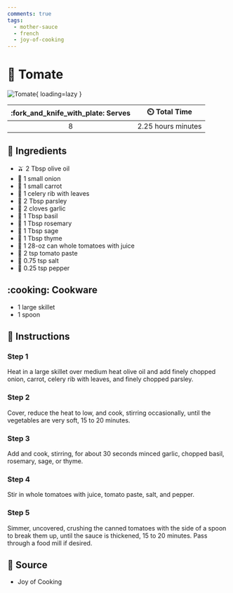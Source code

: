 ```yaml
---
comments: true
tags:
  - mother-sauce
  - french
  - joy-of-cooking
---
```

# :tomato: Tomate

![Tomate](../../assets/images/tomate.jpg){ loading=lazy }

| :fork_and_knife_with_plate: Serves | :timer_clock: Total Time |
|:----------------------------------:|:-----------------------: |
| 8 | 2.25 hours minutes |

## :salt: Ingredients

- :olive: 2 Tbsp olive oil
- :onion: 1 small onion
- :carrot: 1 small carrot
- :leafy_green: 1 celery rib with leaves
- :herb: 2 Tbsp parsley
- :garlic: 2 cloves garlic
- :herb: 1 Tbsp basil
- :herb: 1 Tbsp rosemary
- :herb: 1 Tbsp sage
- :herb: 1 Tbsp thyme
- :tomato: 1 28-oz can whole tomatoes with juice
- :tomato: 2 tsp tomato paste
- :salt: 0.75 tsp salt
- :salt: 0.25 tsp pepper

## :cooking: Cookware

- 1 large skillet
- 1 spoon

## :pencil: Instructions

### Step 1

Heat in a large skillet over medium heat olive oil and add finely chopped onion, carrot, celery rib with leaves, and
finely chopped parsley.

### Step 2

Cover, reduce the heat to low, and cook, stirring occasionally, until the vegetables are very soft, 15 to 20 minutes.

### Step 3

Add and cook, stirring, for about 30 seconds minced garlic, chopped basil, rosemary, sage, or thyme.

### Step 4

Stir in whole tomatoes with juice, tomato paste, salt, and pepper.

### Step 5

Simmer, uncovered, crushing the canned tomatoes with the side of a spoon to break them up, until the sauce is thickened,
15 to 20 minutes. Pass through a food mill if desired.

## :link: Source

- Joy of Cooking
